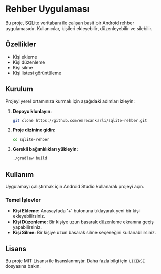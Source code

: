 # Rehber Uygulaması

Bu proje, SQLite veritabanı ile çalışan basit bir Android rehber uygulamasıdır. Kullanıcılar, kişileri ekleyebilir, düzenleyebilir ve silebilir.

## Özellikler

- Kişi ekleme
- Kişi düzenleme
- Kişi silme
- Kişi listesi görüntüleme

## Kurulum

Projeyi yerel ortamınıza kurmak için aşağıdaki adımları izleyin:

1. **Depoyu klonlayın:**
    ```sh
    git clone https://github.com/emrecankarli/sqlite-rehber.git
    ```
2. **Proje dizinine gidin:**
    ```sh
    cd sqlite-rehber
    ```
3. **Gerekli bağımlılıkları yükleyin:**
    ```sh
    ./gradlew build
    ```

## Kullanım

Uygulamayı çalıştırmak için Android Studio kullanarak projeyi açın.

### Temel İşlevler

- **Kişi Ekleme:** Anasayfada '+' butonuna tıklayarak yeni bir kişi ekleyebilirsiniz.
- **Kişi Düzenleme:** Bir kişiye uzun basarak düzenleme ekranına geçiş yapabilirsiniz.
- **Kişi Silme:** Bir kişiye uzun basarak silme seçeneğini kullanabilirsiniz.

## Lisans

Bu proje MIT Lisansı ile lisanslanmıştır. Daha fazla bilgi için `LICENSE` dosyasına bakın.
